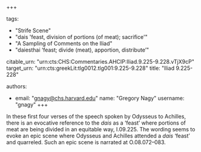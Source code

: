 +++

tags:
- "Strife Scene"
- "dais &#39;feast, division of portions (of meat); sacrifice&#39;"
- "A Sampling of Comments on the Iliad"
- "daiesthai ‘feast; divide (meat), apportion, distribute’"

citable_urn: "urn:cts:CHS:Commentaries.AHCIP:Iliad.9.225-9.228.vTjX9cP"
target_urn: "urn:cts:greekLit:tlg0012.tlg001:9.225-9.228"
title: "Iliad 9.225-228"

authors:
- email: "gnagy@chs.harvard.edu"
  name: "Gregory Nagy"
  username: "gnagy"
+++

<p>In these first four verses of the speech spoken by Odysseus to Achilles, there is an evocative reference to the <em>dais</em> as a ‘feast’ where portions of meat are being divided in an equitable way, I.09.225. The wording seems to evoke an epic scene where Odysseus and Achilles attended a <em>dais</em> ‘feast’ and quarreled. Such an epic scene is narrated at O.08.072–083.  </p>